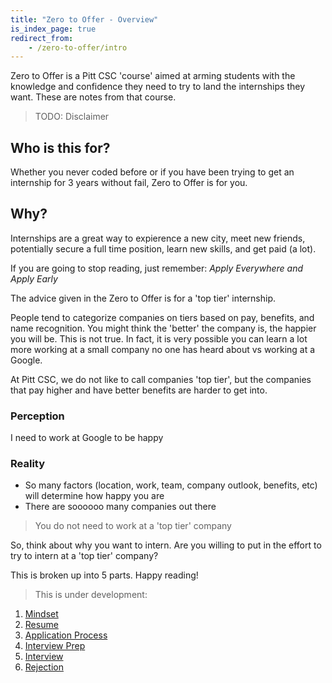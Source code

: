 ```yaml
---
title: "Zero to Offer - Overview"
is_index_page: true
redirect_from:
	- /zero-to-offer/intro
---
```


Zero to Offer is a Pitt CSC 'course' aimed at arming students with the knowledge and confidence they
need to try to land the internships they want. These are notes from that course.

> TODO: Disclaimer

## Who is this for?

Whether you never coded before or if you have been trying to get an internship for 3 years without fail, Zero to Offer is for you.

## Why?

Internships are a great way to expierence a new city, meet new friends, potentially secure a full time
position, learn new skills, and get paid (a lot).

If you are going to stop reading, just remember: _Apply Everywhere and Apply Early_

The advice given in the Zero to Offer is for a 'top tier' internship.

People tend to categorize companies on tiers based on pay, benefits, and name recognition. You might
think the 'better' the company is, the happier you will be. This is not true. In fact, it is
very possible you can learn a lot more working at a small company no one has heard about vs working at
a Google.

At Pitt CSC, we do not like to call companies 'top tier', but the companies that pay higher and have better benefits are harder to get into.

### Perception

I need to work at Google to be happy

### Reality

- So many factors (location, work, team, company outlook, benefits, etc) will determine how happy you are
- There are soooooo many companies out there

> You do not need to work at a 'top tier' company

So, think about why you want to intern. Are you willing to put in the effort to try to intern at a 'top tier' company?

This is broken up into 5 parts. Happy reading!

> This is under development:

1. [Mindset](/zero-to-offer/mindset)
2. [Resume](/zero-to-offer/resume)
3. [Application Process](/zero-to-offer/application-process)
4. [Interview Prep](/zero-to-offer/interview-prep)
5. [Interview](/zero-to-offer/interview)
6. [Rejection](/zero-to-offer/rejection)
